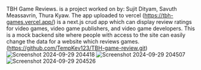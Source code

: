 TBH Game Reviews.
is a project worked on by: Sujit Dityam, Savuth Meassavrin, Thura Kyaw.
The app uploaded to vercel (https://tbh-games.vercel.app/) is a next.js crud app which can display review ratings for video games, video game publishers, and video game developers.
This is a mock backend site where people with access to the site can easily change the data for a website which reviews games.
(https://github.com/TempKev123/TBH-game-review.git)
![Screenshot 2024-09-29 204418](https://github.com/user-attachments/assets/90d50c96-839d-44de-beac-773a88fc4e3f)
![Screenshot 2024-09-29 204507](https://github.com/user-attachments/assets/57aad822-4bbe-4bf5-9527-c3152f5f25ec)
![Screenshot 2024-09-29 204526](https://github.com/user-attachments/assets/cd1b5a2d-912a-4e42-b89e-5009414c2aa1)
